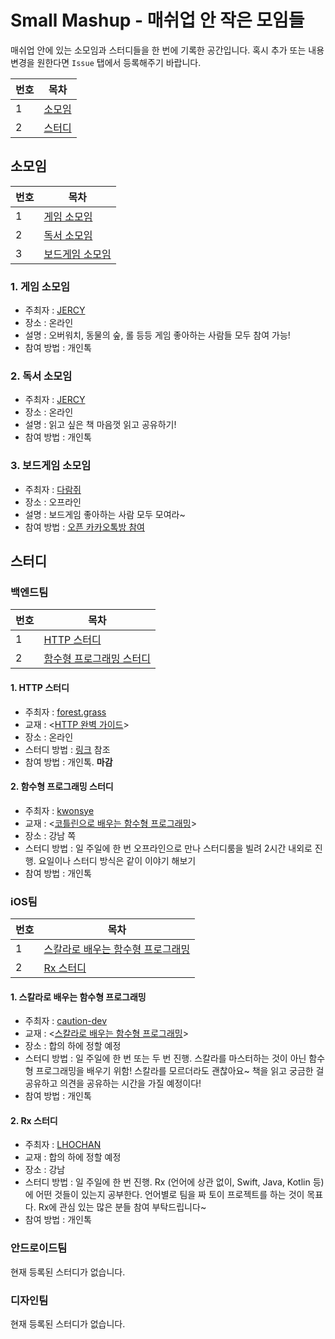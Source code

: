 # Small Mashup - 매쉬업 안 작은 모임들

매쉬업 안에 있는 소모임과 스터디들을 한 번에 기록한 공간입니다. 혹시 추가 또는 내용 변경을 원한다면 `Issue` 탭에서 등록해주기 바랍니다.

|번호|목차|
|---|---|
|1|[소모임](#소모임)|
|2|[스터디](#스터디)|

## 소모임

|번호|목차|
|---|---|
|1|[게임 소모임](#1-게임-소모임)|
|2|[독서 소모임](#2-독서-소모임)|
|3|[보드게임 소모임](#3-보드게임-소모임)|

### 1. 게임 소모임

- 주최자 : [JERCY](https://github.com/Jeasunglee)
- 장소 : 온라인  
- 설명 : 오버워치, 동물의 숲, 롤 등등 게임 좋아하는 사람들 모두 참여 가능!
- 참여 방법 : 개인톡

### 2. 독서 소모임

- 주최자 : [JERCY](https://github.com/Jeasunglee)
- 장소 : 온라인  
- 설명 : 읽고 싶은 책 마음껏 읽고 공유하기!
- 참여 방법 : 개인톡

### 3. 보드게임 소모임

- 주최자 : [다람쥐](https://github.com/kor-chipmunk)
- 장소 : 오프라인
- 설명 : 보드게임 좋아하는 사람 모두 모여라~
- 참여 방법 : [오픈 카카오톡방 참여](https://open.kakao.com/o/gFH2tb9b)

## 스터디

### 백엔드팀

|번호|목차|
|---|---|
|1|[HTTP 스터디](#1-HTTP-스터디)|
|2|[함수형 프로그래밍 스터디](#2-함수형-프로그래밍-스터디)|

#### 1. HTTP 스터디

- 주최자 : [forest.grass](https://github.com/korea8378)
- 교재 : <[HTTP 완벽 가이드](http://www.yes24.com/Product/Goods/15381085)>  
- 장소 : 온라인  
- 스터디 방법 : [링크](https://www.notion.so/HTTP-69702cea7ec54823878d1d3392231e76) 참조
- 참여 방법 : 개인톡. **마감**

#### 2. 함수형 프로그래밍 스터디

- 주최자 : [kwonsye](https://github.com/kwonsye)
- 교재 : <[코틀린으로 배우는 함수형 프로그래밍](http://www.yes24.com/Product/Goods/84899008)>  
- 장소 : 강남 쪽  
- 스터디 방법 : 일 주일에 한 번 오프라인으로 만나 스터디룸을 빌려 2시간 내외로 진행. 요일이나 스터디 방식은 같이 이야기 해보기
- 참여 방법 : 개인톡

### iOS팀

|번호|목차|
|---|---|
|1|[스칼라로 배우는 함수형 프로그래밍](#1-스칼라로-배우는-함수형-프로그래밍)|
|2|[Rx 스터디](#2-Rx-스터디)|

#### 1. 스칼라로 배우는 함수형 프로그래밍

- 주최자 : [caution-dev](https://github.com/caution-dev)
- 교재 : <[스칼라로 배우는 함수형 프로그래밍](http://www.yes24.com/Product/Goods/16969986?Acode=101)>
- 장소 : 합의 하에 정할 예정
- 스터디 방법 : 일 주일에 한 번 또는 두 번 진행. 스칼라를 마스터하는 것이 아닌 함수형 프로그래밍을 배우기 위함! 스칼라를 모르더라도 괜찮아요~ 책을 읽고 궁금한 걸 공유하고 의견을 공유하는 시간을 가질 예정이다!
- 참여 방법 : 개인톡

#### 2. Rx 스터디

- 주최자 : [LHOCHAN](https://github.com/LHOCHAN)
- 교재 : 합의 하에 정할 예정
- 장소 : 강남
- 스터디 방법 : 일 주일에 한 번 진행. Rx (언어에 상관 없이, Swift, Java, Kotlin 등) 에 어떤 것들이 있는지 공부한다. 언어별로 팀을 짜 토이 프로젝트를 하는 것이 목표다. Rx에 관심 있는 많은 분들 참여 부탁드립니다~
- 참여 방법 : 개인톡

### 안드로이드팀

현재 등록된 스터디가 없습니다.

### 디자인팀

현재 등록된 스터디가 없습니다.